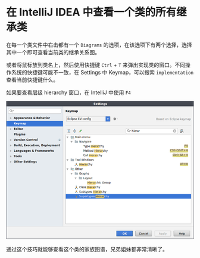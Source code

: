 # 在 IntelliJ IDEA 中查看一个类的所有继承类

在每一个类文件中右击都有一个 `Diagrams` 的选项，在该选项下有两个选择，选择其中一个即可查看当前类的继承关系图。

或者将鼠标放到类名上，然后使用快捷键 `Ctrl` + `T` 来弹出实现类的窗口。不同操作系统的快捷键可能不一致，在 Settings 中 Keymap，可以搜索 `implementation` 查看当前快捷键什么。

如果要查看层级 hierarchy 窗口，在 IntelliJ 中使用 `F4`

![Hierarchy View](images/hierarchy-view-settings.png)

通过这个技巧就能够查看这个类的家族图谱，兄弟姐妹都非常清晰了。